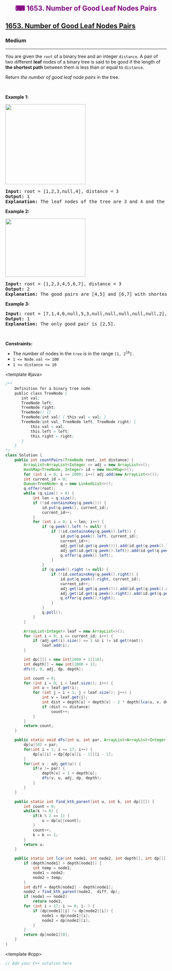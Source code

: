 <div align = "center">
<h style = "margin-bottom: 0px; margin-top: 0px; color : purple;" align = "center" class = "header">

## ⌨ 1653. Number of Good Leaf Nodes Pairs

</h>
</div>

<h2><a href="https://leetcode.com/problems/number-of-good-leaf-nodes-pairs" target = "_blank">1653. Number of Good Leaf Nodes Pairs</a></h2><h3>Medium</h3><hr><p>You are given the <code>root</code> of a binary tree and an integer <code>distance</code>. A pair of two different <strong>leaf</strong> nodes of a binary tree is said to be good if the length of <strong>the shortest path</strong> between them is less than or equal to <code>distance</code>.</p>

<p>Return <em>the number of good leaf node pairs</em> in the tree.</p>

<p>&nbsp;</p>
<p><strong class="example">Example 1:</strong></p>
<img alt="" src="https://assets.leetcode.com/uploads/2020/07/09/e1.jpg" style="width: 250px; height: 250px;" />
<pre>
<strong>Input:</strong> root = [1,2,3,null,4], distance = 3
<strong>Output:</strong> 1
<strong>Explanation:</strong> The leaf nodes of the tree are 3 and 4 and the length of the shortest path between them is 3. This is the only good pair.
</pre>

<p><strong class="example">Example 2:</strong></p>
<img alt="" src="https://assets.leetcode.com/uploads/2020/07/09/e2.jpg" style="width: 250px; height: 182px;" />
<pre>
<strong>Input:</strong> root = [1,2,3,4,5,6,7], distance = 3
<strong>Output:</strong> 2
<strong>Explanation:</strong> The good pairs are [4,5] and [6,7] with shortest path = 2. The pair [4,6] is not good because the length of ther shortest path between them is 4.
</pre>

<p><strong class="example">Example 3:</strong></p>

<pre>
<strong>Input:</strong> root = [7,1,4,6,null,5,3,null,null,null,null,null,2], distance = 3
<strong>Output:</strong> 1
<strong>Explanation:</strong> The only good pair is [2,5].
</pre>

<p>&nbsp;</p>
<p><strong>Constraints:</strong></p>

<ul>
	<li>The number of nodes in the <code>tree</code> is in the range <code>[1, 2<sup>10</sup>].</code></li>
	<li><code>1 &lt;= Node.val &lt;= 100</code></li>
	<li><code>1 &lt;= distance &lt;= 10</code></li>
</ul>

<CodeTabs :languages="[ { name: 'C++', slot: 'cpp' }, { name: 'Java', slot: 'java' } ]">

<template #java>

```java
/**
    Definition for a binary tree node.
    public class TreeNode {
       int val;
       TreeNode left;
       TreeNode right;
       TreeNode() {}
       TreeNode(int val) { this.val = val; }
       TreeNode(int val, TreeNode left, TreeNode right) {
           this.val = val;
           this.left = left;
           this.right = right;
       }
    }
*/
class Solution {
    public int countPairs(TreeNode root, int distance) {
        ArrayList<ArrayList<Integer >> adj = new ArrayList<>();
        HashMap<TreeNode, Integer> id = new HashMap<>();
        for (int i = 0; i <= 2000; i++) adj.add(new ArrayList<>());
        int current_id = 0;
        Queue<TreeNode> q = new LinkedList<>();
        q.offer(root);
        while (q.size() > 0) {
            int len = q.size();
            if (!id.containsKey(q.peek())) {
                id.put(q.peek(), current_id);
                current_id++;
            }
            for (int i = 0; i < len; i++) {
                if (q.peek().left != null) {
                    if (!id.containsKey(q.peek().left)) {
                        id.put(q.peek().left, current_id);
                        current_id++;
                        adj.get(id.get(q.peek())).add(id.get(q.peek().left));
                        adj.get(id.get(q.peek().left)).add(id.get(q.peek()));
                        q.offer(q.peek().left);
                    }
                }
                if (q.peek().right != null) {
                    if (!id.containsKey(q.peek().right)) {
                        id.put(q.peek().right, current_id);
                        current_id++;
                        adj.get(id.get(q.peek())).add(id.get(q.peek().right));
                        adj.get(id.get(q.peek().right)).add(id.get(q.peek()));
                        q.offer(q.peek().right);
                    }
                }
                q.poll();
            }
        }

        ArrayList<Integer> leaf = new ArrayList<>();
        for (int i = 0; i <= current_id; i++) {
            if (adj.get(i).size() == 1 && i != id.get(root))
                leaf.add(i);
        }

        int dp[][] = new int[2000 + 1][18];
        int depth[] = new int[2000 + 1];
        dfs(0, 0, adj, dp, depth);

        int count = 0;
        for (int i = 0; i < leaf.size(); i++) {
            int u = leaf.get(i);
            for (int j = i + 1; j < leaf.size(); j++) {
                int v = leaf.get(j);
                int dist = depth[u] + depth[v] - 2 * depth[lca(u, v, depth, dp)];
                if (dist <= distance)
                    count++;
            }
        }
        return count;
    }

    public static void dfs(int u, int par, ArrayList<ArrayList<Integer >> adj, int dp[][], int depth[]) {
        dp[u][0] = par;
        for(int i = 1; i <= 17; i++) {
            dp[u][i] = dp[dp[u][i - 1]][i - 1];
        }
        for(int v : adj.get(u)) {
            if(v != par) {
                depth[v] = 1 + depth[u];
                dfs(v, u, adj, dp, depth);
            }
        }
    }

    public static int find_kth_parent(int u, int k, int dp[][]) {
        int count = 0;
        while(k != 0) {
            if(k % 2 == 1) {
                u = dp[u][count];
            }
            count++;
            k = k >> 1;
        }
        return u;
    }

    public static int lca(int node1, int node2, int depth[], int dp[][]) {
        if (depth[node1] > depth[node2]) {
            int temp = node1;
            node1 = node2;
            node2 = temp;
        }
        int diff = depth[node2] - depth[node1];
        node2 = find_kth_parent(node2,  diff, dp);
        if (node1 == node2)
            return node1;
        for (int i = 17; i >= 0; i--) {
            if (dp[node1][i] != dp[node2][i]) {
                node1 = dp[node1][i];
                node2 = dp[node2][i];
            }
        }
        return dp[node1][0];
    }
}
```

</template>

<template #cpp>

```cpp
// Add your C++ solution here
```

</template>

</CodeTabs>
